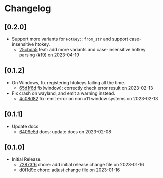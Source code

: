 # Changelog

## \[0.2.0]

- Support more variants for `HotKey::from_str` and support case-insensitive htokey.
  - [25cbda5](https://www.github.com/tauri-apps/global-hotkey/commit/25cbda58c503b8230af00c6192e87d5ce1fc2742) feat: add more variants and case-insensitive hotkey parsing ([#19](https://www.github.com/tauri-apps/global-hotkey/pull/19)) on 2023-04-19

## \[0.1.2]

- On Windows, fix registering htokeys failing all the time.
  - [65d1f6d](https://www.github.com/tauri-apps/global-hotkey/commit/65d1f6dffd54bafe46d1ae776639b5dd10e78b96) fix(window): correctly check error result on 2023-02-13
- Fix crash on wayland, and emit a warning instead.
  - [4c08d82](https://www.github.com/tauri-apps/global-hotkey/commit/4c08d82fa4a20c82988b49f718688ec29de8a781) fix: emit error on non x11 window systems on 2023-02-13

## \[0.1.1]

- Update docs
  - [6409e5d](https://www.github.com/tauri-apps/global-hotkey/commit/6409e5dd351e1cae808c0042f4507e9afad70a05) docs: update docs on 2023-02-08

## \[0.1.0]

- Initial Release.
  - [72873f6](https://www.github.com/tauri-apps/global-hotkey/commit/72873f629b47565888d5f2a4264476c9974686b6) chore: add initial release change file on 2023-01-16
  - [d0f1d9c](https://www.github.com/tauri-apps/global-hotkey/commit/d0f1d9c58eba60015f658f7a742c200c2d1bd55e) chore: adjust change file on 2023-01-16
